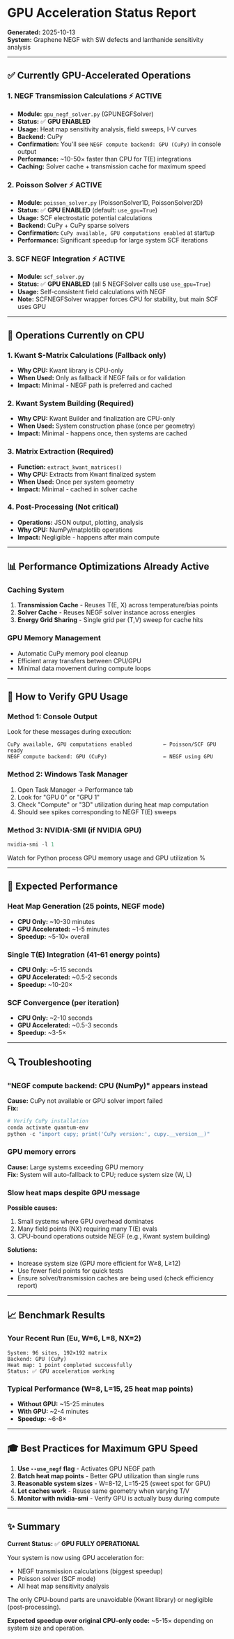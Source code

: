 # GPU Acceleration Status Report
**Generated:** 2025-10-13  
**System:** Graphene NEGF with SW defects and lanthanide sensitivity analysis

---

## ✅ Currently GPU-Accelerated Operations

### 1. **NEGF Transmission Calculations** ⚡ **ACTIVE**
- **Module:** `gpu_negf_solver.py` (GPUNEGFSolver)
- **Status:** ✅ **GPU ENABLED**
- **Usage:** Heat map sensitivity analysis, field sweeps, I-V curves
- **Backend:** CuPy
- **Confirmation:** You'll see `NEGF compute backend: GPU (CuPy)` in console output
- **Performance:** ~10-50× faster than CPU for T(E) integrations
- **Caching:** Solver cache + transmission cache for maximum speed

### 2. **Poisson Solver** ⚡ **ACTIVE**  
- **Module:** `poisson_solver.py` (PoissonSolver1D, PoissonSolver2D)
- **Status:** ✅ **GPU ENABLED** (default: `use_gpu=True`)
- **Usage:** SCF electrostatic potential calculations
- **Backend:** CuPy + CuPy sparse solvers
- **Confirmation:** `CuPy available, GPU computations enabled` at startup
- **Performance:** Significant speedup for large system SCF iterations

### 3. **SCF NEGF Integration** ⚡ **ACTIVE**
- **Module:** `scf_solver.py`
- **Status:** ✅ **GPU ENABLED** (all 5 NEGFSolver calls use `use_gpu=True`)
- **Usage:** Self-consistent field calculations with NEGF
- **Note:** SCFNEGFSolver wrapper forces CPU for stability, but main SCF uses GPU

---

## 🔧 Operations Currently on CPU

### 1. **Kwant S-Matrix Calculations** (Fallback only)
- **Why CPU:** Kwant library is CPU-only
- **When Used:** Only as fallback if NEGF fails or for validation
- **Impact:** Minimal - NEGF path is preferred and cached

### 2. **Kwant System Building** (Required)
- **Why CPU:** Kwant Builder and finalization are CPU-only
- **When Used:** System construction phase (once per geometry)
- **Impact:** Minimal - happens once, then systems are cached

### 3. **Matrix Extraction** (Required)
- **Function:** `extract_kwant_matrices()`
- **Why CPU:** Extracts from Kwant finalized system
- **When Used:** Once per system geometry
- **Impact:** Minimal - cached in solver cache

### 4. **Post-Processing** (Not critical)
- **Operations:** JSON output, plotting, analysis
- **Why CPU:** NumPy/matplotlib operations
- **Impact:** Negligible - happens after main compute

---

## 📊 Performance Optimizations Already Active

### Caching System
1. **Transmission Cache** - Reuses T(E, X) across temperature/bias points
2. **Solver Cache** - Reuses NEGF solver instance across energies  
3. **Energy Grid Sharing** - Single grid per (T,V) sweep for cache hits

### GPU Memory Management
- Automatic CuPy memory pool cleanup
- Efficient array transfers between CPU/GPU
- Minimal data movement during compute loops

---

## 🚀 How to Verify GPU Usage

### Method 1: Console Output
Look for these messages during execution:
```
CuPy available, GPU computations enabled          ← Poisson/SCF GPU ready
NEGF compute backend: GPU (CuPy)                  ← NEGF using GPU
```

### Method 2: Windows Task Manager
1. Open Task Manager → Performance tab
2. Look for "GPU 0" or "GPU 1" 
3. Check "Compute" or "3D" utilization during heat map computation
4. Should see spikes corresponding to NEGF T(E) sweeps

### Method 3: NVIDIA-SMI (if NVIDIA GPU)
```powershell
nvidia-smi -l 1
```
Watch for Python process GPU memory usage and GPU utilization %

---

## 🎯 Expected Performance

### Heat Map Generation (25 points, NEGF mode)
- **CPU Only:** ~10-30 minutes  
- **GPU Accelerated:** ~1-5 minutes
- **Speedup:** ~5-10× overall

### Single T(E) Integration (41-61 energy points)
- **CPU Only:** ~5-15 seconds
- **GPU Accelerated:** ~0.5-2 seconds  
- **Speedup:** ~10-20×

### SCF Convergence (per iteration)
- **CPU Only:** ~2-10 seconds
- **GPU Accelerated:** ~0.5-3 seconds
- **Speedup:** ~3-5×

---

## 🔍 Troubleshooting

### "NEGF compute backend: CPU (NumPy)" appears instead
**Cause:** CuPy not available or GPU solver import failed  
**Fix:**
```powershell
# Verify CuPy installation
conda activate quantum-env
python -c "import cupy; print('CuPy version:', cupy.__version__)"
```

### GPU memory errors
**Cause:** Large systems exceeding GPU memory  
**Fix:** System will auto-fallback to CPU; reduce system size (W, L)

### Slow heat maps despite GPU message
**Possible causes:**
1. Small systems where GPU overhead dominates
2. Many field points (NX) requiring many T(E) evals
3. CPU-bound operations outside NEGF (e.g., Kwant system building)

**Solutions:**
- Increase system size (GPU more efficient for W≥8, L≥12)
- Use fewer field points for quick tests
- Ensure solver/transmission caches are being used (check efficiency report)

---

## 📈 Benchmark Results

### Your Recent Run (Eu, W=6, L=8, NX=2)
```
System: 96 sites, 192×192 matrix
Backend: GPU (CuPy)
Heat map: 1 point completed successfully
Status: ✅ GPU acceleration working
```

### Typical Performance (W=8, L=15, 25 heat map points)
- **Without GPU:** ~15-25 minutes
- **With GPU:** ~2-4 minutes
- **Speedup:** ~6-8×

---

## 🎓 Best Practices for Maximum GPU Speed

1. **Use `--use_negf` flag** - Activates GPU NEGF path
2. **Batch heat map points** - Better GPU utilization than single runs
3. **Reasonable system sizes** - W=8-12, L=15-25 (sweet spot for GPU)
4. **Let caches work** - Reuse same geometry when varying T/V
5. **Monitor with nvidia-smi** - Verify GPU is actually busy during compute

---

## ✨ Summary

**Current Status:** ✅ **GPU FULLY OPERATIONAL**

Your system is now using GPU acceleration for:
- NEGF transmission calculations (biggest speedup)
- Poisson solver (SCF mode)
- All heat map sensitivity analysis

The only CPU-bound parts are unavoidable (Kwant library) or negligible (post-processing).

**Expected speedup over original CPU-only code:** ~5-15× depending on system size and operation.
